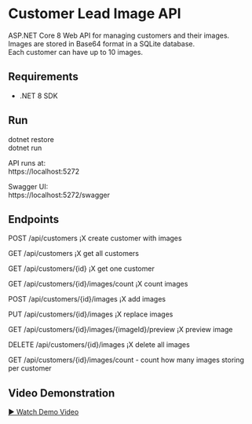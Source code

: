 # Customer Lead Image API

ASP.NET Core 8 Web API for managing customers and their images.  
Images are stored in Base64 format in a SQLite database.  
Each customer can have up to 10 images.

## Requirements

- .NET 8 SDK

## Run

dotnet restore  
dotnet run  

API runs at:  
https://localhost:5272  

Swagger UI:  
https://localhost:5272/swagger  

## Endpoints

POST /api/customers ¡X create customer with images  

GET /api/customers ¡X get all customers  

GET /api/customers/{id} ¡X get one customer  

GET /api/customers/{id}/images/count ¡X count images  

POST /api/customers/{id}/images ¡X add images  

PUT /api/customers/{id}/images ¡X replace images  

GET /api/customers/{id}/images/{imageId}/preview ¡X preview image  

DELETE /api/customers/{id}/images ¡X delete all images

GET /api/customers/{id}/images/count - count how many images storing per customer

## Video Demonstration
[▶️ Watch Demo Video](https://raw.githubusercontent.com/timleunghk/CustomerLeadImageApi/master/CustomerLeadImageAPIDemo.mp4)

